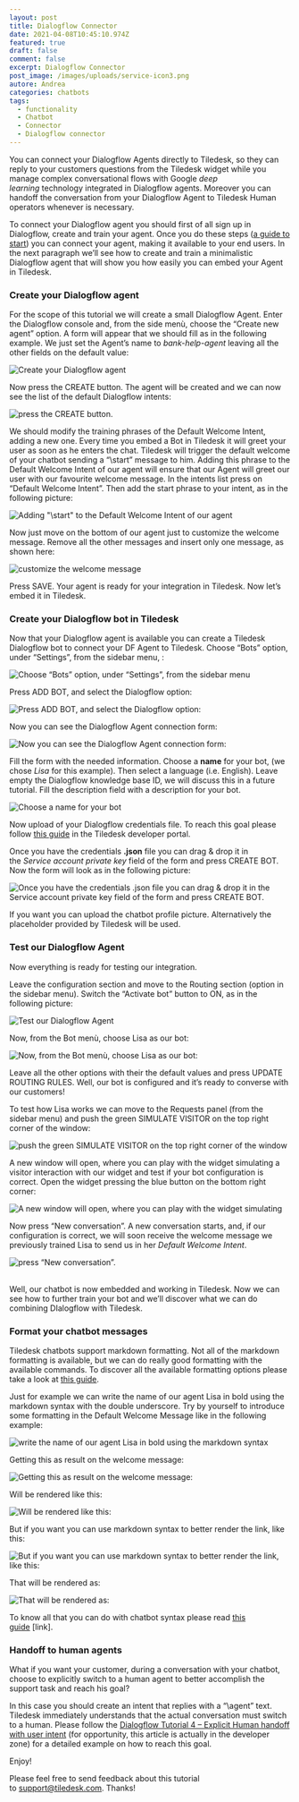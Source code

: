 ```yaml
---
layout: post
title: Dialogflow Connector
date: 2021-04-08T10:45:10.974Z
featured: true
draft: false
comment: false
excerpt: Dialogflow Connector
post_image: /images/uploads/service-icon3.png
autore: Andrea
categories: chatbots
tags:
  - functionality
  - Chatbot
  - Connector
  - Dialogflow connector
---
```

You can connect your Dialogflow Agents directly to Tiledesk, so they can reply to your customers questions from the Tiledesk widget while you manage complex conversational flows with Google *deep learning* technology integrated in Dialogflow agents. Moreover you can handoff the conversation from your Dialogflow Agent to Tiledesk Human operators whenever is necessary.

To connect your Dialogflow agent you should first of all sign up in Dialogflow, create and train your agent. Once you do these steps ([a guide to start](https://cloud.google.com/dialogflow/docs/quick/build-agent)) you can connect your agent, making it available to your end users. In the next paragraph we’ll see how to create and train a minimalistic Dialogflow agent that will show you how easily you can embed your Agent in Tiledesk.

### Create your Dialogflow agent

For the scope of this tutorial we will create a small Dialogflow Agent. Enter the Dialogflow console and, from the side menù, choose the “Create new agent” option. A form will appear that we should fill as in the following example. We just set the Agent’s name to *bank-help-agent* leaving all the other fields on the default value:

![Create your Dialogflow agent](/images/uploads/image-23.png "Create your Dialogflow agent")

Now press the CREATE button. The agent will be created and we can now see the list of the default Dialogflow intents:

![press the CREATE button.](/images/uploads/image-24.png "press the CREATE button.")

We should modify the training phrases of the Default Welcome Intent, adding a new one. Every time you embed a Bot in Tiledesk it will greet your user as soon as he enters the chat. Tiledesk will trigger the default welcome of your chatbot sending a “\start” message to him. Adding this phrase to the Default Welcome Intent of our agent will ensure that our Agent will greet our user with our favourite welcome message. In the intents list press on “Default Welcome Intent”. Then add the start phrase to your intent, as in the following picture:

![Adding "\start" to the Default Welcome Intent of our agent ](/images/uploads/image-25.png "Adding \"\start\" to the Default Welcome Intent of our agent ")

Now just move on the bottom of our agent just to customize the welcome message. Remove all the other messages and insert only one message, as shown here:

![customize the welcome message](/images/uploads/image-26.png "customize the welcome message")

Press SAVE. Your agent is ready for your integration in Tiledesk. Now let’s embed it in Tiledesk.

### Create your Dialogflow bot in Tiledesk

Now that your Dialogflow agent is available you can create a Tiledesk Dialogflow bot to connect your DF Agent to Tiledesk. Choose “Bots” option, under “Settings”, from the sidebar menu, :

![Choose “Bots” option, under “Settings”, from the sidebar menu](/images/uploads/image-15.png "Choose “Bots” option, under “Settings”, from the sidebar menu")

Press ADD BOT, and select the Dialogflow option:

![Press ADD BOT, and select the Dialogflow option:](/images/uploads/image-17.png "Press ADD BOT, and select the Dialogflow option:")

Now you can see the Dialogflow Agent connection form:

![Now you can see the Dialogflow Agent connection form:](/images/uploads/image-18.png "Now you can see the Dialogflow Agent connection form:")

Fill the form with the needed information. Choose a **name** for your bot, (we chose *Lisa* for this example). Then select a language (i.e. English). Leave empty the Dialogflow knowledge base ID, we will discuss this in a future tutorial. Fill the description field with a description for your bot.

![Choose a name for your bot](/images/uploads/image-20.png "Choose a name for your bot")

Now upload of your Dialogflow credentials file. To reach this goal please follow [this guide](https://developer.tiledesk.com/external-chatbot/build-your-own-dialogflow-connnector/generate-dialgoflow-google-credentials-file) in the Tiledesk developer portal.

Once you have the credentials **.json** file you can drag & drop it in the *Service account private key* field of the form and press CREATE BOT. Now the form will look as in the following picture:

![Once you have the credentials .json file you can drag & drop it in the Service account private key field of the form and press CREATE BOT.](/images/uploads/image-27.png "Once you have the credentials .json file you can drag & drop it in the Service account private key field of the form and press CREATE BOT.")

If you want you can upload the chatbot profile picture. Alternatively the placeholder provided by Tiledesk will be used.

### Test our Dialogflow Agent

Now everything is ready for testing our integration.

Leave the configuration section and move to the Routing section (option in the sidebar menu). Switch the “Activate bot” button to ON, as in the following picture:

![Test our Dialogflow Agent](/images/uploads/image-28.png "Test our Dialogflow Agent")

Now, from the Bot menù, choose Lisa as our bot:

![Now, from the Bot menù, choose Lisa as our bot:](/images/uploads/image-29.png "Now, from the Bot menù, choose Lisa as our bot:")

Leave all the other options with their the default values and press UPDATE ROUTING RULES. Well, our bot is configured and it’s ready to converse with our customers!

To test how Lisa works we can move to the Requests panel (from the sidebar menu) and push the green SIMULATE VISITOR on the top right corner of the window:

![push the green SIMULATE VISITOR on the top right corner of the window](/images/uploads/image-6-6666.png "push the green SIMULATE VISITOR on the top right corner of the window")

A new window will open, where you can play with the widget simulating a visitor interaction with our widget and test if your bot configuration is correct. Open the widget pressing the blue button on the bottom right corner:

![A new window will open, where you can play with the widget simulating](/images/uploads/image-7-6666.png "A new window will open, where you can play with the widget simulating")

Now press “New conversation”. A new conversation starts, and, if our configuration is correct, we will soon receive the welcome message we previously trained Lisa to send us in her *Default Welcome Intent*.

![press “New conversation”. ](/images/uploads/image-30.png "press “New conversation”. ")

\
Well, our chatbot is now embedded and working in Tiledesk. Now we can see how to further train your bot and we’ll discover what we can do combining DIalogflow with Tiledesk.

### Format your chatbot messages

Tiledesk chatbots support markdown formatting. Not all of the markdown formatting is available, but we can do really good formatting with the available commands. To discover all the available formatting options please take a look at [this guide](https://docstiledesk.netlify.app/chatbots/styling-your-chatbot-replies).

Just for example we can write the name of our agent Lisa in bold using the markdown syntax with the double underscore. Try by yourself to introduce some formatting in the Default Welcome Message like in the following example:

![write the name of our agent Lisa in bold using the markdown syntax ](/images/uploads/image-32.png "write the name of our agent Lisa in bold using the markdown syntax ")

Getting this as result on the welcome message:

![Getting this as result on the welcome message:](/images/uploads/image-31.png "Getting this as result on the welcome message:")

Will be rendered like this:

![Will be rendered like this:](/images/uploads/image-34.png "Will be rendered like this:")

But if you want you can use markdown syntax to better render the link, like this:

![But if you want you can use markdown syntax to better render the link, like this:](/images/uploads/image-35.png "But if you want you can use markdown syntax to better render the link, like this:")

That will be rendered as:

![That will be rendered as:](/images/uploads/image-36.png "That will be rendered as:")

To know all that you can do with chatbot syntax please read [this guide](https://docstiledesk.netlify.app/chatbots/resolution-bot-images-videos-buttons-and-more) \[link].

### Handoff to human agents

What if you want your customer, during a conversation with your chatbot, choose to explicitly switch to a human agent to better accomplish the support task and reach his goal?

In this case you should create an intent that replies with a “\agent” text. Tiledesk immediately understands that the actual conversation must switch to a human. Please follow the [Dialogflow Tutorial 4 – Explicit Human handoff with user intent](https://developer.tiledesk.com/apis/tutorials/dialogflow-tutorial-4-explicit-human-handoff) (for opportunity, this article is actually in the developer zone) for a detailed example on how to reach this goal.

Enjoy!

Please feel free to send feedback about this tutorial to [support@tiledesk.com](mailto:support@tiledesk.com). Thanks!